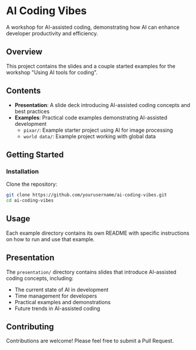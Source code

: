 # AI Coding Vibes

A workshop for AI-assisted coding, demonstrating how AI can enhance developer productivity and efficiency.

## Overview

This project contains the slides and a couple started examples for the workshop "Using AI tools for coding".

## Contents

- **Presentation**: A slide deck introducing AI-assisted coding concepts and best practices
- **Examples**: Practical code examples demonstrating AI-assisted development
  - `pixar/`: Example starter project using AI for image processing
  - `world data/`: Example project working with global data

## Getting Started

### Installation

Clone the repository:
   ```bash
   git clone https://github.com/yourusername/ai-coding-vibes.git
   cd ai-coding-vibes
   ```

## Usage

Each example directory contains its own README with specific instructions on how to run and use that example.

## Presentation

The `presentation/` directory contains slides that introduce AI-assisted coding concepts, including:
- The current state of AI in development
- Time management for developers
- Practical examples and demonstrations
- Future trends in AI-assisted coding

## Contributing

Contributions are welcome! Please feel free to submit a Pull Request.
